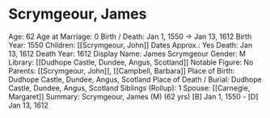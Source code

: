 # Scrymgeour, James

Age: 62
Age at Marriage: 0
Birth / Death: Jan 1, 1550 → Jan 13, 1612
Birth Year: 1550
Children: [[Scrymgeour, John]]
Dates Approx.: Yes
Death: Jan 13, 1612
Death Year: 1612
Display Name: James Scrymgeour
Gender: M
Library: [[Dudhope Castle, Dundee, Angus, Scotland]]
Notable Figure: No
Parents: [[Scrymgeour, John]], [[Campbell, Barbara]]
Place of Birth: Dudhope Castle, Dundee, Angus, Scotland
Place of Death / Burial: Dudhope Castle, Dundee, Angus, Scotland
Siblings (Rollup): 1
Spouse: [[Carnegie, Margaret]]
Summary: Scrymgeour, James (M) (62 yrs)
[B] Jan 1, 1550 - [D] Jan 13, 1612